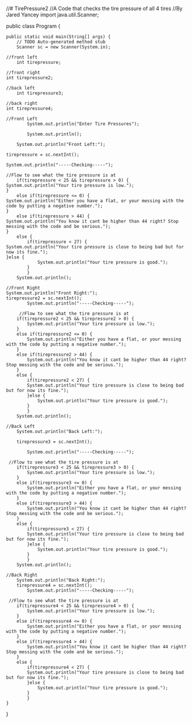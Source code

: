 //# TirePressure2
//A Code that checks the tire pressure of all 4 tires
//By Jared Yancey
import java.util.Scanner;

public class Program {

	public static void main(String[] args) {
		// TODO Auto-generated method stub
		Scanner sc = new Scanner(System.in);
		
    //front left
		int tirepressure;
		
    //front right
    int tirepressure2;
    
    //back left
		int tirepressure3;
		
    //back right
    int tirepressure4;
		
    //Front Left
			System.out.println("Enter Tire Pressures");
			
			System.out.println();
			
		System.out.println("Front Left:");
		
    tirepressure = sc.nextInt();
		
    System.out.println("-----Checking-----");
		
    //Flow to see what the tire pressure is at
		if(tirepressure < 25 && tirepressure > 0) {
    System.out.println("Your tire pressure is low.");
    }
		else if(tirepressure <= 0) {
    System.out.println("Either you have a flat, or your messing with the code by putting a negative number.");
    }
		else if(tirepressure > 44) {
    System.out.println("You know it cant be higher than 44 right? Stop messing with the code and be serious.");
    }
		else {
			if(tirepressure < 27) {
    System.out.println("Your tire pressure is close to being bad but for now its fine.");	
    }else {
				System.out.println("Your tire pressure is good.");
			}
			}
		System.out.println();
		
    //Front Right
    System.out.println("Front Right:");
    tirepressure2 = sc.nextInt();
			System.out.println("-----Checking-----");
      
		 //Flow to see what the tire pressure is at
		if(tirepressure2 < 25 && tirepressure2 > 0) {
			System.out.println("Your tire pressure is low.");
		}
		else if(tirepressure2 <= 0) {
			System.out.println("Either you have a flat, or your messing with the code by putting a negative number.");
		}
		else if(tirepressure2 > 44) {
			System.out.println("You know it cant be higher than 44 right? Stop messing with the code and be serious.");
		}
		else {
			if(tirepressure2 < 27) {
			System.out.println("Your tire pressure is close to being bad but for now its fine.");	
			}else {
				System.out.println("Your tire pressure is good.");
			}
			}
		System.out.println();
    
    //Back Left
		System.out.println("Back Left:");
    
		tirepressure3 = sc.nextInt();
    
			System.out.println("-----Checking-----");
		
     //Flow to see what the tire pressure is at
		if(tirepressure3 < 25 && tirepressure3 > 0) {
			System.out.println("Your tire pressure is low.");
		}
		else if(tirepressure3 <= 0) {
			System.out.println("Either you have a flat, or your messing with the code by putting a negative number.");
		}
		else if(tirepressure3 > 44) {
			System.out.println("You know it cant be higher than 44 right? Stop messing with the code and be serious.");
		}
		else {
			if(tirepressure3 < 27) {
			System.out.println("Your tire pressure is close to being bad but for now its fine.");	
			}else {
				System.out.println("Your tire pressure is good.");
			}
			}
		System.out.println();
    
    //Back Right
		System.out.println("Back Right:");
		tirepressure4 = sc.nextInt();
			System.out.println("-----Checking-----");
		
     //Flow to see what the tire pressure is at
		if(tirepressure4 < 25 && tirepressure4 > 0) {
			System.out.println("Your tire pressure is low.");
		}
		else if(tirepressure4 <= 0) {
			System.out.println("Either you have a flat, or your messing with the code by putting a negative number.");
		}
		else if(tirepressure4 > 44) {
			System.out.println("You know it cant be higher than 44 right? Stop messing with the code and be serious.");
		}
		else {
			if(tirepressure4 < 27) {
			System.out.println("Your tire pressure is close to being bad but for now its fine.");	
			}else {
				System.out.println("Your tire pressure is good.");
			}
			}
	}
}
